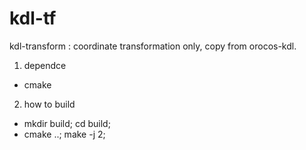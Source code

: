 # kdl-tf
kdl-transform : coordinate transformation only, copy from orocos-kdl.
1. dependce 
  * cmake
2. how to build
  * mkdir build; cd build; 
  * cmake ..; make -j 2;
